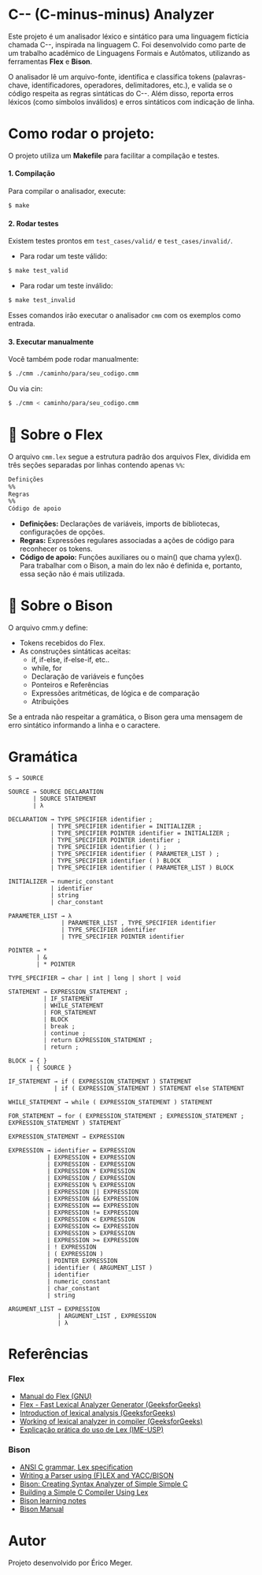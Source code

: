 # C-- (C-minus-minus) Analyzer

Este projeto é um analisador léxico e sintático para uma linguagem fictícia chamada C--, inspirada na linguagem C. Foi desenvolvido como parte de um trabalho acadêmico de Linguagens Formais e Autômatos, utilizando as ferramentas **Flex** e **Bison**.
<p>O analisador lê um arquivo-fonte, identifica e classifica tokens (palavras-chave, identificadores, operadores, delimitadores, etc.), e valida se o código respeita as regras sintáticas do C--. Além disso, reporta erros léxicos (como símbolos inválidos) e erros sintáticos com indicação de linha.</p>

# Como rodar o projeto:

O projeto utiliza um **Makefile** para facilitar a compilação e testes.

#### 1. Compilação

Para compilar o analisador, execute:

```sh
$ make
```

#### 2. Rodar testes

Existem testes prontos em `test_cases/valid/` e `test_cases/invalid/`.

- Para rodar um teste válido:

```sh
$ make test_valid
```

- Para rodar um teste inválido:

```sh
$ make test_invalid
```

Esses comandos irão executar o analisador `cmm` com os exemplos como entrada.

#### 3. Executar manualmente

Você também pode rodar manualmente:

```sh
$ ./cmm ./caminho/para/seu_codigo.cmm
```

Ou via cin:

```sh
$ ./cmm < caminho/para/seu_codigo.cmm
```

# 📜 Sobre o Flex

O arquivo `cmm.lex` segue a estrutura padrão dos arquivos Flex, dividida em três seções separadas por linhas contendo apenas `%%`:

```bash
Definições
%%
Regras
%%
Código de apoio
```

- **Definições:** Declarações de variáveis, imports de bibliotecas, configurações de opções.
- **Regras:** Expressões regulares associadas a ações de código para reconhecer os tokens.
- **Código de apoio:** Funções auxiliares ou o main() que chama yylex(). Para trabalhar com o Bison, a main do lex não é definida e, portanto, essa seção não é mais utilizada.

# 🎯 Sobre o Bison

O arquivo cmm.y define:

- Tokens recebidos do Flex.
- As construções sintáticas aceitas:
  - if, if-else, if-else-if, etc..
  - while, for
  - Declaração de variáveis e funções
  - Ponteiros e Referências
  - Expressões aritméticas, de lógica e de comparação
  - Atribuições
  
Se a entrada não respeitar a gramática, o Bison gera uma mensagem de erro sintático informando a linha e o caractere.

# Gramática

```
S → SOURCE

SOURCE → SOURCE DECLARATION 
       | SOURCE STATEMENT 
       | λ

DECLARATION → TYPE_SPECIFIER identifier ;
            | TYPE_SPECIFIER identifier = INITIALIZER ;
            | TYPE_SPECIFIER POINTER identifier = INITIALIZER ;
            | TYPE_SPECIFIER POINTER identifier ;
            | TYPE_SPECIFIER identifier ( ) ;
            | TYPE_SPECIFIER identifier ( PARAMETER_LIST ) ;
            | TYPE_SPECIFIER identifier ( ) BLOCK
            | TYPE_SPECIFIER identifier ( PARAMETER_LIST ) BLOCK

INITIALIZER → numeric_constant
            | identifier
            | string
            | char_constant

PARAMETER_LIST → λ
               | PARAMETER_LIST , TYPE_SPECIFIER identifier
               | TYPE_SPECIFIER identifier
               | TYPE_SPECIFIER POINTER identifier

POINTER → *
        | &
        | * POINTER

TYPE_SPECIFIER → char | int | long | short | void

STATEMENT → EXPRESSION_STATEMENT ;
          | IF_STATEMENT
          | WHILE_STATEMENT
          | FOR_STATEMENT
          | BLOCK
          | break ;
          | continue ;
          | return EXPRESSION_STATEMENT ;
          | return ;

BLOCK → { }
      | { SOURCE }

IF_STATEMENT → if ( EXPRESSION_STATEMENT ) STATEMENT
             | if ( EXPRESSION_STATEMENT ) STATEMENT else STATEMENT

WHILE_STATEMENT → while ( EXPRESSION_STATEMENT ) STATEMENT

FOR_STATEMENT → for ( EXPRESSION_STATEMENT ; EXPRESSION_STATEMENT ; EXPRESSION_STATEMENT ) STATEMENT

EXPRESSION_STATEMENT → EXPRESSION

EXPRESSION → identifier = EXPRESSION
           | EXPRESSION + EXPRESSION
           | EXPRESSION - EXPRESSION
           | EXPRESSION * EXPRESSION
           | EXPRESSION / EXPRESSION
           | EXPRESSION % EXPRESSION
           | EXPRESSION || EXPRESSION
           | EXPRESSION && EXPRESSION
           | EXPRESSION == EXPRESSION
           | EXPRESSION != EXPRESSION
           | EXPRESSION < EXPRESSION
           | EXPRESSION <= EXPRESSION
           | EXPRESSION > EXPRESSION
           | EXPRESSION >= EXPRESSION
           | ! EXPRESSION
           | ( EXPRESSION )
           | POINTER EXPRESSION
           | identifier ( ARGUMENT_LIST )
           | identifier
           | numeric_constant
           | char_constant
           | string

ARGUMENT_LIST → EXPRESSION
              | ARGUMENT_LIST , EXPRESSION
              | λ
```

# Referências

### Flex
- [Manual do Flex (GNU)](https://ftp.gnu.org/old-gnu/Manuals/flex-2.5.4/html_mono/flex.html#SEC5)
- [Flex - Fast Lexical Analyzer Generator (GeeksforGeeks)](https://www.geeksforgeeks.org/flex-fast-lexical-analyzer-generator/)
- [Introduction of lexical analysis (GeeksforGeeks)](https://www.geeksforgeeks.org/introduction-of-lexical-analysis/)
- [Working of lexical analyzer in compiler (GeeksforGeeks)](https://www.geeksforgeeks.org/working-of-lexical-analyzer-in-compiler/)
- [Explicação prática do uso de Lex (IME-USP)](https://www.ime.usp.br/~kon/MAC211/2002/lista/msg00071.html)


### Bison
- [ANSI C grammar, Lex specification](https://www.quut.com/c/ANSI-C-grammar-l.html)
- [Writing a Parser using (F)LEX and YACC/BISON](https://sayef.tech/post/writing-a-parser-using-flex-and-yaccbison/)
- [Bison: Creating Syntax Analyzer of Simple Simple C](https://www.youtube.com/watch?v=avXZE-Kgc-U)
- [Building a Simple C Compiler Using Lex](https://medium.com/@princedonda4489/building-a-simple-c-compiler-using-lex-96869fbb1e39)
- [Bison learning notes](https://github.com/ifding/flex-bison/blob/master/bison-learning-notes.md)
- [Bison Manual](https://www.gnu.org/software/bison/manual/html_node/Recursion.html)

# Autor

Projeto desenvolvido por Érico Meger.

